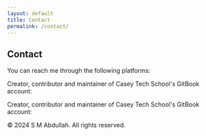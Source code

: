 ```yaml
---
layout: default
title: Contact
permalink: /contact/
---
```


<div class="contact-container">
    <h2>Contact</h2>
    <p>You can reach me through the following platforms:</p>
    <span class="contact-icon">
        <a href="http://au.linkedin.com/in/smabdullah" target="_blank" rel="noopener noreferrer">
            <i class="fa fa-linkedin fa-4x" aria-hidden="true"></i>
        </a>
    </span>
    <span class="contact-icon">
        <a href="mailto:sm.abdullah@chisholm.edu.au" target="_blank" rel="noopener noreferrer">
            <i class="fa fa-envelope-o fa-4x" aria-hidden="true"></i>
        </a>
    </span>
    <span class="contact-icon">
        <a href="mailto:sma.csedu@gmail.com" target="_blank" rel="noopener noreferrer">
            <i class="fa fa-envelope fa-4x" aria-hidden="true"></i>
        </a>
    </span>
    <span>
        <a href="https://github.com/smabdullah" target="_blank" rel="noopener noreferrer">
            <i class="fa fa-github-square fa-4x" aria-hidden="true"></i>
        </a>
    </span>
    <div>
        <span>
            <p>Creator, contributor and maintainer of Casey Tech School's GitBook account:
                <a href="https://github.com/abdullah-cts" target="_blank" rel="noopener noreferrer">
                    <i class="fa fa-github fa-2x" aria-hidden="true"></i>
                </a></p>
        </span>
    </div>
    <div>
        <span>
            <p>Creator, contributor and maintainer of Casey Tech School's GitBook account:
                <a href="https://caseytechschool.gitbook.io/welcome" target="_blank" rel="noopener noreferrer">
                    <i class="fa fa-book fa-2x" aria-hidden="true"></i>
                </a></p>
        </span>
    </div>
</div>
<footer>
    <div class="container">
        <p>&copy; 2024 S M Abdullah. All rights reserved.</p>
    </div>
</footer>

